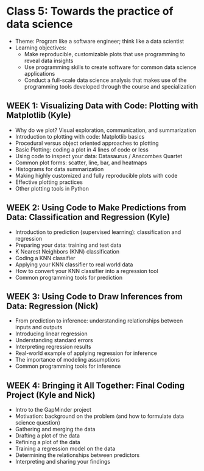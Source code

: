 # Class 5: Towards the practice of data science
- Theme: Program like a software engineer; think like a data scientist
- Learning objectives:
  - Make reproducible, customizable plots that use programming to reveal data insights
  - Use programming skills to create software for common data science applications
  - Conduct a full-scale data science analysis that makes use of the programming tools developed through the course and specialization

## WEEK 1: Visualizing Data with Code: Plotting with Matplotlib (Kyle)
- Why do we plot? Visual exploration, communication, and summarization
- Introduction to plotting with code: Matplotlib basics
- Procedural versus object oriented approaches to plotting
- Basic Plotting: coding a plot in 4 lines of code or less
- Using code to inspect your data: Datasaurus / Anscombes Quartet
- Common plot forms: scatter, line, bar, and heatmaps
- Histograms for data summarization
- Making highly customized and fully reproducible plots with code
- Effective plotting practices
- Other plotting tools in Python

## WEEK 2: Using Code to Make Predictions from Data: Classification and Regression (Kyle)
- Introduction to prediction (supervised learning): classification and regression
- Preparing your data: training and test data
- K Nearest Neighbors (KNN) classification
- Coding a KNN classifier
- Applying your KNN classifier to real world data
- How to convert your KNN classifier into a regression tool
- Common programming tools for prediction

## WEEK 3: Using Code to Draw Inferences from Data: Regression (Nick)
- From prediction to inference: understanding relationships between inputs and outputs
- Introducing linear regression
- Understanding standard errors
- Interpreting regression results
- Real-world example of applying regression for inference
- The importance of modeling assumptions
- Common programming tools for inference

## WEEK 4: Bringing it All Together: Final Coding Project (Kyle and Nick)
- Intro to the GapMinder project
- Motivation: background on the problem (and how to formulate data science question)
- Gathering and merging the data
- Drafting a plot of the data
- Refining a plot of the data
- Training a regression model on the data
- Determining the relationships between predictors
- Interpreting and sharing your findings